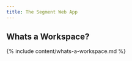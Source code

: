 ```yaml
---
title: The Segment Web App
---
```


## Whats a Workspace?
{% include content/whats-a-workspace.md %}
